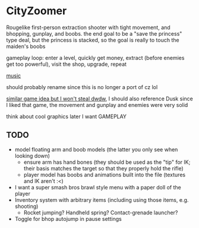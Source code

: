 # CityZoomer

Rougelike first-person extraction shooter with tight movement, and bhopping, gunplay, and boobs. the end goal to be a "save the princess" type deal, but the princess is stacked, so the goal is really to touch the maiden's boobs

gameplay loop: enter a level, quickly get money, extract (before enemies get too powerful), visit the shop, upgrade, repeat

[music](https://www.beepbox.co/#9n31sbk0l00e0jt2wa7g0jj07r1i0o242T7v1u07f50p61770q72d42g3q0F21590h961d06HT-SRJJJJIAAAAAh0I7E1c11T1v3u30f0qwx10r511d08A9F4B0Q19e4Pb631E3b7626637T8v2u08f117bq00d03x600W7E3121218T2v2u15f10w4qw02d03w0E0b8Ocz959mkBpilM004x80031gd58z8OcAkBpilB9n8Ocz92cz8Ocz90p25vFE-1HMkzknOxvgnWiq_zaFHGOIDbM2BfvxpS6Vjjr0VKtAVdeZT8k6nhgptuTy6jNhllnjjnnnnjj0g5Y1w6hw5dc30lgsxp1g6G0s0k6nhgps1IVmiFJv4is39OZd7R89ILTaGGjrLhjbZ3LKA4R-dbQ77UOrzO2-nYaRnns3yCzU6L1idhva5Z1vF9H-cGCKHaOsL0akZ-5DorBddI3CVSjAQXTsxgpt51BRXu8pf55lltddttttdc10nM60p60kQMc1l1O5A50qE1M1gpt51BM6PBpaCOPx7ihQAt97kyyDwCL9jhAFbOtzpOsCD8QacDpSdD9OqkOAQpexgpt51BQXejhg0)

should probably rename since this is no longer a port of cz lol

[similar game idea but I won't steal dwdw](https://ln404.itch.io/force-reboot), I should also reference Dusk since I liked that game, the movement and gunplay and enemies were very solid

think about cool graphics later I want GAMEPLAY

## TODO
- model floating arm and boob models (the latter you only see when looking down)
	- ensure arm has hand bones (they should be used as the "tip" for IK; their basis matches the target so that they properly hold the rifle)
 	- player model has boobs and animations built into the file (textures and IK aren't :\<)
- I want a super smash bros brawl style menu with a paper doll of the player
- Inventory system with arbitrary items (including using those items, e.g. shooting)
	- Rocket jumping? Handheld spring? Contact-grenade launcher?
- Toggle for bhop autojump in pause settings

